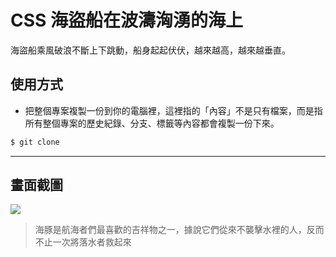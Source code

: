 # CSS 海盜船在波濤洶湧的海上

海盜船乘風破浪不斷上下跳動，船身起起伏伏，越來越高，越來越垂直。

## 使用方式
- 把整個專案複製一份到你的電腦裡，這裡指的「內容」不是只有檔案，而是指所有整個專案的歷史紀錄、分支、標籤等內容都會複製一份下來。
```sh
$ git clone
```

----

## 畫面截圖
![](https://i.imgur.com/mjb847K.gif)
> 海豚是航海者們最喜歡的吉祥物之一，據說它們從來不襲擊水裡的人，反而不止一次將落水者救起來
